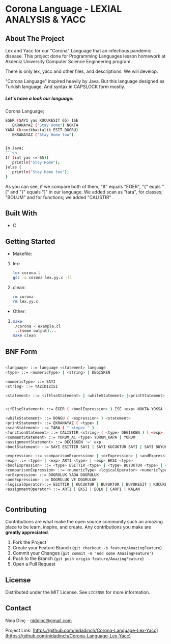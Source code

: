 #  Corona Language - LEXIAL ANALYSIS & YACC

## About The Project
Lex and Yacc for our "Corona" Language that an infectious pandemic disease. This project done for Programming Languages lesson homework at Akdeniz University Computer Science Engineering program. 

There is only lex, yacc and other files, and descriptions. We will develop.

"Corona Language" inspired heavily by Java. But this language designed as Turkish language. And syntax in CAPSLOCK form mostly. 

##### Let's have a look our language:

Corona Language;
```sh
EGER (SAYI yas KUCUKESIT 65) ISE
   EKRANAYAZ ("Stay Home") NOKTA
YADA (kronikhastalik ESIT DOGRU)
   EKRANAYAZ ("Stay Home too")


In Java;
```sh
If (int yas <= 65){
   println("Stay Home");
}else {
   println("Stay Home too");
}


```


As you can see, if we compare both of them, "If" equals "EGER", "{" equls "[" and "}" equals "]" in our language. We added scan as "tara", for classes; "BOLUM" and for functions; we added "CALISTIR" . 



## Built With 

* C

## Getting Started 

* Makefile:

1. lex:
   ```sh
   lex corona.l
   gcc -o corona lex.yy.c -ll
   ```

2. clean:
   ```sh
   rm corona
   rm lex.yy.c
   ```

* Other:

1. 
   ```sh
   make
   ./corona < example.cl
   ...(some output)...
   make clean
   ```
   
## BNF Form 
```sh

<language> ::= language <statement> language
<type> ::= <numericType> | <string> | DEGISKEN

<numericType> ::= SAYI 
<string> ::= YAZIDIZISI

<statement> ::= <ifElseStatement> | <whileStatement> |<printStatement> | <scanStatement> | <functionStatement> | <commentStatement> | <assignmentStatement> | <boolStatement> 


<ifElseStatement> ::= EGER ( <boolExpression> ) ISE <exp> NOKTA YOKSA <exp> 

<whileStatement> ::= DONGU ( <expression> ) <statement> 
<printStatement> ::= EKRANAYAZ ( <type> )
<scanStatement> ::= TARA ( " <type> " )
<functionStatement> ::= CALISTIR <string> ( <type> DEGISKEN ) [ <exp> ]
<commentStatement> ::= YORUM_AC <type> YORUM_KAPA | YORUM 
<assignmentStatement> ::= DEGISKEN '=' exp
<boolStatement> ::= SAYI ESITTIR SAYI | SAYI KUCUKTUR SAYI | SAYI BUYUKTUR SAYI | SAYI KUCUKESIT SAYI | SAYI BUYUKESIT SAYI | SAYI VE SAYI | SAYI YADA SAYI 

<expression> ::= <comparisonExpression> | <orExpression> | <andExpression> | <boolExpression>
<exp> ::= <type> | <exp> ARTI <type> | <exp> EKSI <type>
<boolExpression> ::= <type> ESITTIR <type> | <type> BUYUKTUR <type> | <type> KUCUKTUR <type> | <type> BUYUKESIT <type> | <type> KUCUKESIT <type> | <type> VE <type> | <type> YADA <type> 
<comparisonExpression> ::= <numericType> <logicalOperator> <numericType> | DEGISKEN <logicalOperator> <numaricType> | DEGISKEN <logicalOperator> DEGISKEN 
<orExpression> ::= DOGRULUK YADA DOGRULUK
<andExpression> ::= DOGRULUK VE DOGRULUK
<logicalOperator>::= ESITTIR | KUCUKTUR | BUYUKTUR | BUYUKESIT | KUCUKESIT 
<assignmentOperator> ::= ARTI | EKSI | BOLU | CARPI | KALAN 



```
   
## Contributing

Contributions are what make the open source community such an amazing place to be learn, inspire, and create. Any contributions you make are **greatly appreciated**.

1. Fork the Project
2. Create your Feature Branch (`git checkout -b feature/AmazingFeature`)
3. Commit your Changes (`git commit -m 'Add some AmazingFeature'`)
4. Push to the Branch (`git push origin feature/AmazingFeature`)
5. Open a Pull Request



## License

Distributed under the MIT License. See `LICENSE` for more information.


## Contact

Nida Dinç - niddinc@gmail.com

Project Link: [https://github.com/nidadinch/Corona-Language-Lex-Yacc](https://github.com/nidadinch/Corona-Language-Lex-Yacc)
